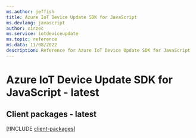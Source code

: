 ```yaml
---
ms.author: jeffish
title: Azure IoT Device Update SDK for JavaScript
ms.devlang: javascript
author: xirzec
ms.service: iotdeviceupdate
ms.topic: reference
ms.data: 11/08/2022
description: Reference for Azure IoT Device Update SDK for JavaScript
---
```

# Azure IoT Device Update SDK for JavaScript - latest

## Client packages - latest
[!INCLUDE [client-packages](iot-device-update-client-index.md)]
